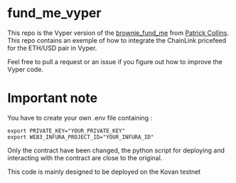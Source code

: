 # fund_me_vyper

This repo is the Vyper version of the [brownie_fund_me](https://github.com/PatrickAlphaC/brownie_fund_me) from [Patrick Collins](https://github.com/PatrickAlphaC).
This repo contains an exemple of how to integrate the ChainLink pricefeed for the ETH/USD pair in Vyper.

Feel free to pull a request or an issue if you figure out how to improve the Vyper code.

# Important note

You have to create your own .env file containing : 
```
export PRIVATE_KEY="YOUR_PRIVATE_KEY"
export WEB3_INFURA_PROJECT_ID="YOUR_INFURA_ID"
```

Only the contract have been changed, the python script for deploying and interacting with the contract are close to the original.

This code is mainly designed to be deployed on the Kovan testnet
